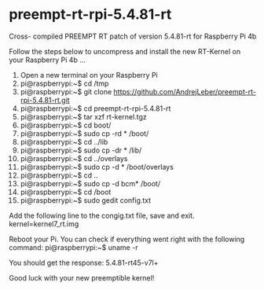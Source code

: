 # preempt-rt-rpi-5.4.81-rt
Cross- compiled PREEMPT RT patch of version 5.4.81-rt for Raspberry Pi 4b

Follow the steps below to uncompress and install the new RT-Kernel on your Raspberry Pi 4b ...

1. Open a new terminal on your Raspberry Pi
2. pi@raspberrypi:~$ cd /tmp
3. pi@raspberrypi:~$ git clone https://github.com/AndrejLeber/preempt-rt-rpi-5.4.81-rt.git
4. pi@raspberrypi:~$ cd preempt-rt-rpi-5.4.81-rt
5. pi@raspberrypi:~$ tar xzf rt-kernel.tgz
6. pi@raspberrypi:~$ cd boot/
7. pi@raspberrypi:~$ sudo cp -rd * /boot/
8. pi@raspberrypi:~$ cd ../lib
9. pi@raspberrypi:~$ sudo cp -dr * /lib/
10. pi@raspberrypi:~$ cd ../overlays
11. pi@raspberrypi:~$ sudo cp -d * /boot/overlays
12. pi@raspberrypi:~$ cd ..
13. pi@raspberrypi:~$ sudo cp -d bcm* /boot/
14. pi@raspberrypi:~$ cd /boot
15. pi@raspberrypi:~$ sudo gedit config.txt

Add the following line to the congig.txt file, save and exit.
  kernel=kernel7_rt.img

Reboot your Pi. You can check if everything went right with the following command:
pi@raspberrypi:~$ uname -r

You should get the response: 5.4.81-rt45-v7l+

Good luck with your new preemptible kernel!
